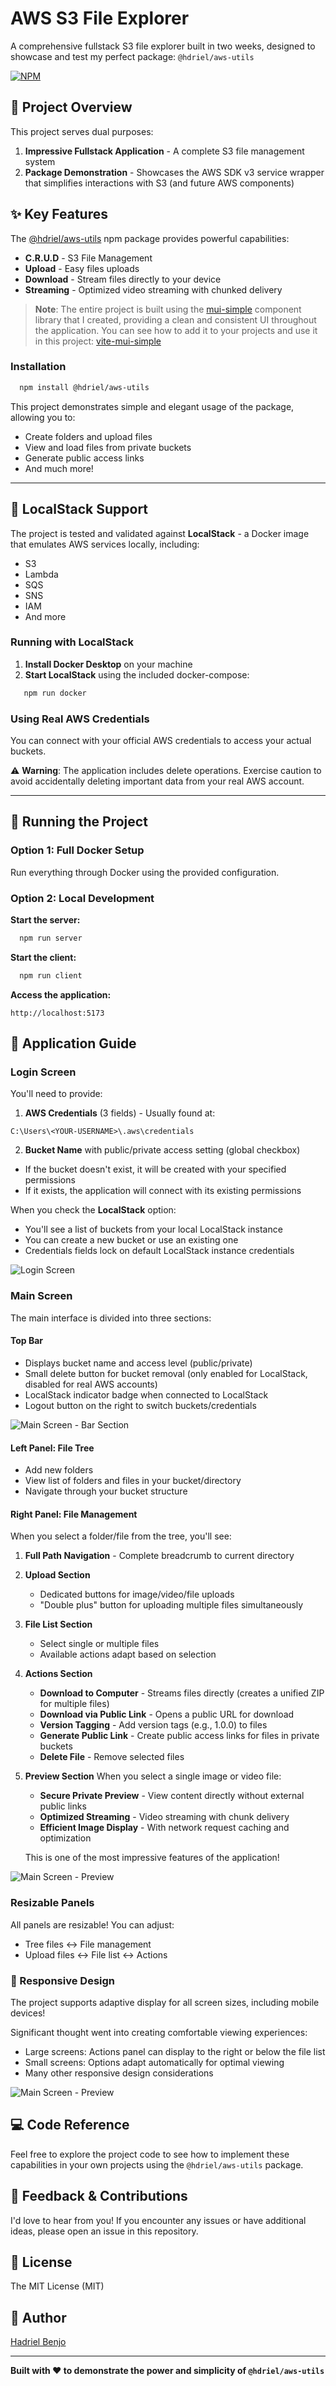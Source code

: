 # AWS S3 File Explorer

A comprehensive fullstack S3 file explorer built in two weeks, designed to showcase and test my perfect package: `@hdriel/aws-utils`

[![NPM](https://nodei.co/npm/@hdriel/aws-utils.svg?style=compact)](https://nodei.co/npm/@hdriel/aws-utils/)

## 🎯 Project Overview

This project serves dual purposes:
1. **Impressive Fullstack Application** - A complete S3 file management system
2. **Package Demonstration** - Showcases the AWS SDK v3 service wrapper that simplifies interactions with S3 (and future AWS components)

## ✨ Key Features

The [@hdriel/aws-utils](https://www.npmjs.com/package/@hdriel/aws-utils) npm package provides powerful capabilities:
- **C.R.U.D** - S3 File Management 
- **Upload** - Easy files uploads
- **Download** - Stream files directly to your device
- **Streaming** - Optimized video streaming with chunked delivery

> **Note**: The entire project is built using the [mui-simple](https://github.com/hdriel/mui-simple) component library that I created, providing a clean and consistent UI throughout the application. You can see how to add it to your projects and use it in this project: [vite-mui-simple](https://github.com/hdriel/vite-mui-simple)


### Installation

```bash
  npm install @hdriel/aws-utils
```

This project demonstrates simple and elegant usage of the package, allowing you to:
- Create folders and upload files
- View and load files from private buckets
- Generate public access links
- And much more!

---

## 🐳 LocalStack Support

The project is tested and validated against **LocalStack** - a Docker image that emulates AWS services locally, including:
- S3
- Lambda
- SQS
- SNS
- IAM
- And more

### Running with LocalStack

1. **Install Docker Desktop** on your machine
2. **Start LocalStack** using the included docker-compose:

```bash
   npm run docker
```

### Using Real AWS Credentials

You can connect with your official AWS credentials to access your actual buckets.

⚠️ **Warning**: The application includes delete operations. Exercise caution to avoid accidentally deleting important data from your real AWS account.

---

## 🚀 Running the Project

### Option 1: Full Docker Setup
Run everything through Docker using the provided configuration.

### Option 2: Local Development

**Start the server:**
```bash
  npm run server
```

**Start the client:**
```bash
  npm run client
```

**Access the application:**
```
http://localhost:5173
```

## 📖 Application Guide

### Login Screen

You'll need to provide:
1. **AWS Credentials** (3 fields) - Usually found at:
```
C:\Users\<YOUR-USERNAME>\.aws\credentials
```
   
2. **Bucket Name** with public/private access setting (global checkbox)

- If the bucket doesn't exist, it will be created with your specified permissions
- If it exists, the application will connect with its existing permissions

When you check the **LocalStack** option:
- You'll see a list of buckets from your local LocalStack instance
- You can create a new bucket or use an existing one
- Credentials fields lock on default LocalStack instance credentials

![Login Screen](./readme-assets/login-screen.webp)

### Main Screen

The main interface is divided into three sections:

#### Top Bar
- Displays bucket name and access level (public/private)
- Small delete button for bucket removal (only enabled for LocalStack, disabled for real AWS accounts)
- LocalStack indicator badge when connected to LocalStack
- Logout button on the right to switch buckets/credentials

![Main Screen - Bar Section](./readme-assets/default-main-screen.webp)

#### Left Panel: File Tree
- Add new folders
- View list of folders and files in your bucket/directory
- Navigate through your bucket structure

#### Right Panel: File Management

When you select a folder/file from the tree, you'll see:

1. **Full Path Navigation** - Complete breadcrumb to current directory

2. **Upload Section**
    - Dedicated buttons for image/video/file uploads
    - "Double plus" button for uploading multiple files simultaneously

3. **File List Section**
    - Select single or multiple files
    - Available actions adapt based on selection

4. **Actions Section**
    - **Download to Computer** - Streams files directly (creates a unified ZIP for multiple files)
    - **Download via Public Link** - Opens a public URL for download
    - **Version Tagging** - Add version tags (e.g., 1.0.0) to files
    - **Generate Public Link** - Create public access links for files in private buckets
    - **Delete File** - Remove selected files

5. **Preview Section**
   When you select a single image or video file:
    - **Secure Private Preview** - View content directly without external public links
    - **Optimized Streaming** - Video streaming with chunk delivery
    - **Efficient Image Display** - With network request caching and optimization

   This is one of the most impressive features of the application!

![Main Screen - Preview](./readme-assets/demo-bucket-image-preview.webp)


### Resizable Panels

All panels are resizable! You can adjust:
- Tree files ↔ File management
- Upload files ↔ File list ↔ Actions

### 📱 Responsive Design

The project supports adaptive display for all screen sizes, including mobile devices!

Significant thought went into creating comfortable viewing experiences:
- Large screens: Actions panel can display to the right or below the file list
- Small screens: Options adapt automatically for optimal viewing
- Many other responsive design considerations

![Main Screen - Preview](./readme-assets/temp-link.webp)

## 💻 Code Reference

Feel free to explore the project code to see how to implement these capabilities in your own projects using the `@hdriel/aws-utils` package.

## 🤝 Feedback & Contributions

I'd love to hear from you! If you encounter any issues or have additional ideas, please open an issue in this repository.

## 📝 License

The MIT License (MIT)

## 👤 Author

[Hadriel Benjo](https://github.com/hdriel)

---

**Built with ❤️ to demonstrate the power and simplicity of `@hdriel/aws-utils`**